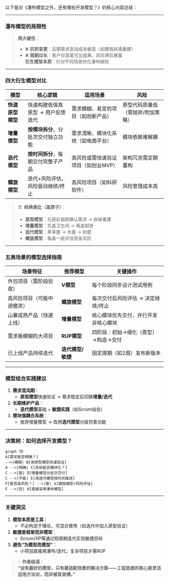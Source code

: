 以下是对《瀑布模型之外，还有哪些开发模型？》的核心内容总结：

---

### 瀑布模型的局限性
> **两大硬伤**：  
> - ❌ **抗拒变更**：后期需求变动成本极高（如建筑拆墙重建）  
> - ❌ **周期过长**：客户仅首尾可见成果，风险滞后暴露  
> **衍生模型本质**：针对不同场景优化瀑布缺陷  

---

### 四大衍生模型对比

| **模型**     | **核心逻辑**            | **适用场景**            | **风险**            |
| ---------- | ------------------- | ------------------- | ----------------- |
| **快速原型模型** | 快速构建低保真原型 → 用户反馈迭代  | 需求模糊、易变的项目（如创新产品）   | 原型代码质量低（需抛弃/附加策略） |
| **增量模型**   | **按模块拆分**，分批次交付独立功能 | 需求清晰、模块化系统（如电商平台）   | 模块依赖难解耦           |
| **迭代模型**   | **按时间拆分**，每期交付完整子产品 | 高风险或需快速验证项目（如创业MVP） | 架构冗余需定期重构         |
| **螺旋模型**   | 迭代+风险评估，风险驱动继续/终止   | 高风险项目（如科研软件）        | 风险管理成本高           |

> 🏗️ **经典类比（盖房子）**：  
> - **原型模型**：先搭彩钢房确认需求 → 拆掉重建  
> - **增量模型**：先盖卫生间 → 再盖厨房  
> - **迭代模型**：茅草屋 → 木屋 → 别墅  
> - **螺旋模型**：每盖一层评估资金风险  

---

### 五类场景的模型选择指南

| **场景特征**      | **推荐模型**    | **关键操作**            |
| ------------- | ----------- | ------------------- |
| 外包项目（需阶段验收）   | **V模型**     | 每个阶段同步设计测试用例        |
| 高风险项目（可能中途撤资） | **螺旋模型**    | 每次交付后风险评估 → 决定继续/终止 |
| 山寨成熟产品（快速上线）  | **增量模型**    | 核心模块优先交付，并行开发非核心模块  |
| 需求极模糊的大项目     | **RUP模型**   | 四阶段：初始→细化（原型）→构造→交付 |
| 已上线产品持续迭代     | **迭代模型/敏捷** | 固定周期（如2周）发布新版本      |

---

### 模型组合实践建议
1. **需求混沌期**：  
   - **原型模型**快速验证 → 需求稳定后切换**增量/迭代**  
2. **长期维护产品**：  
   - **迭代模型**基础 + **敏捷实践**（如Scrum站会）  
3. **模块强耦合系统**：  
   - 放弃增量模型 → 改用**迭代模型**分层完善功能  

---

### 决策树：如何选择开发模型？
```mermaid
graph TD
A[需求是否明确？] 
-->|模糊| B[用原型模型快速验证]
A -->|明确| C[系统能否模块化？]
C -->|能| D[增量模型分批次交付]
C -->|不能| E[用迭代模型按时间推进]
F[是否高风险？] -->|是| G[螺旋模型+风险评估]
F -->|否| H[直接采用瀑布模型]
```

---

### 关键洞见
1. **模型本质是工具**：  
   - 不必拘泥于理论，可混合使用（如迭代中加入原型验证）  
2. **敏捷是框架而非模型**：  
   - Scrum/XP等通过短周期迭代实现敏捷目标  
3. **避免“为模型而模型”**：  
   - 小项目直接用瀑布/迭代，复杂项目才需RUP  

> 💡 **作者结语**：  
> **“没有最好的模型，只有最适配场景的解决方案——工程思维的核心是灵活运用方法论，而非被其束缚。”**